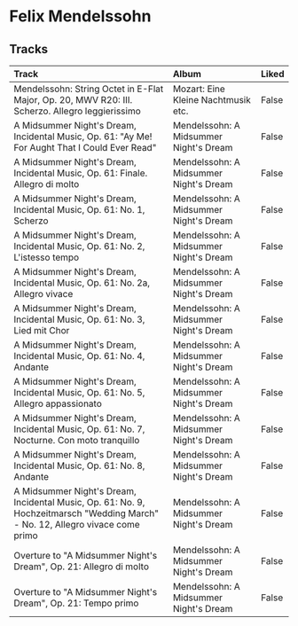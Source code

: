 # Felix Mendelssohn

## Tracks

| Track                                                                                                                          | Album                                  | Liked   |
|:-------------------------------------------------------------------------------------------------------------------------------|:---------------------------------------|:--------|
| Mendelssohn: String Octet in E-Flat Major, Op. 20, MWV R20: III. Scherzo. Allegro leggierissimo                                | Mozart: Eine Kleine Nachtmusik etc.    | False   |
| A Midsummer Night's Dream, Incidental Music, Op. 61: "Ay Me! For Aught That I Could Ever Read"                                 | Mendelssohn: A Midsummer Night's Dream | False   |
| A Midsummer Night's Dream, Incidental Music, Op. 61: Finale. Allegro di molto                                                  | Mendelssohn: A Midsummer Night's Dream | False   |
| A Midsummer Night's Dream, Incidental Music, Op. 61: No. 1, Scherzo                                                            | Mendelssohn: A Midsummer Night's Dream | False   |
| A Midsummer Night's Dream, Incidental Music, Op. 61: No. 2, L'istesso tempo                                                    | Mendelssohn: A Midsummer Night's Dream | False   |
| A Midsummer Night's Dream, Incidental Music, Op. 61: No. 2a, Allegro vivace                                                    | Mendelssohn: A Midsummer Night's Dream | False   |
| A Midsummer Night's Dream, Incidental Music, Op. 61: No. 3, Lied mit Chor                                                      | Mendelssohn: A Midsummer Night's Dream | False   |
| A Midsummer Night's Dream, Incidental Music, Op. 61: No. 4, Andante                                                            | Mendelssohn: A Midsummer Night's Dream | False   |
| A Midsummer Night's Dream, Incidental Music, Op. 61: No. 5, Allegro appassionato                                               | Mendelssohn: A Midsummer Night's Dream | False   |
| A Midsummer Night's Dream, Incidental Music, Op. 61: No. 7, Nocturne. Con moto tranquillo                                      | Mendelssohn: A Midsummer Night's Dream | False   |
| A Midsummer Night's Dream, Incidental Music, Op. 61: No. 8, Andante                                                            | Mendelssohn: A Midsummer Night's Dream | False   |
| A Midsummer Night's Dream, Incidental Music, Op. 61: No. 9, Hochzeitmarsch "Wedding March" - No. 12, Allegro vivace come primo | Mendelssohn: A Midsummer Night's Dream | False   |
| Overture to "A Midsummer Night's Dream", Op. 21: Allegro di molto                                                              | Mendelssohn: A Midsummer Night's Dream | False   |
| Overture to "A Midsummer Night's Dream", Op. 21: Tempo primo                                                                   | Mendelssohn: A Midsummer Night's Dream | False   |